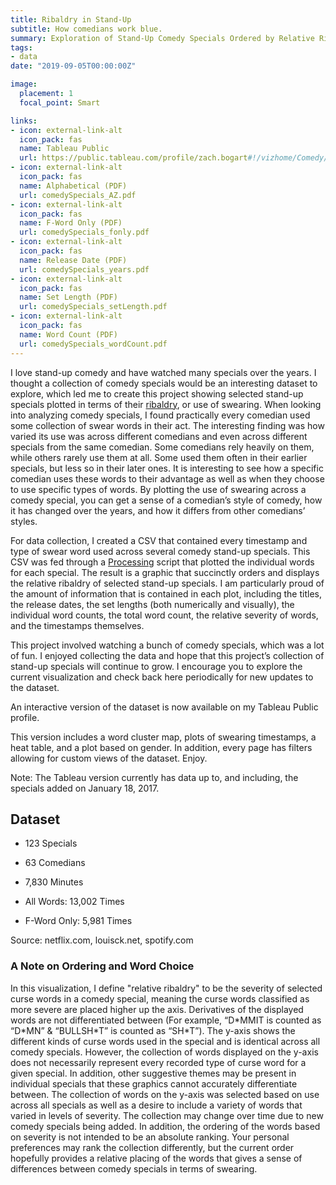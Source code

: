 ```yaml
---
title: Ribaldry in Stand-Up
subtitle: How comedians work blue.
summary: Exploration of Stand-Up Comedy Specials Ordered by Relative Ribaldry
tags:
- data
date: "2019-09-05T00:00:00Z"

image:
  placement: 1
  focal_point: Smart

links:
- icon: external-link-alt
  icon_pack: fas
  name: Tableau Public
  url: https://public.tableau.com/profile/zach.bogart#!/vizhome/Comedy/WordClusters
- icon: external-link-alt
  icon_pack: fas
  name: Alphabetical (PDF)
  url: comedySpecials_AZ.pdf
- icon: external-link-alt
  icon_pack: fas
  name: F-Word Only (PDF)
  url: comedySpecials_fonly.pdf
- icon: external-link-alt
  icon_pack: fas
  name: Release Date (PDF)
  url: comedySpecials_years.pdf
- icon: external-link-alt
  icon_pack: fas
  name: Set Length (PDF)
  url: comedySpecials_setLength.pdf
- icon: external-link-alt
  icon_pack: fas
  name: Word Count (PDF)
  url: comedySpecials_wordCount.pdf
---
```


I love stand-up comedy and have watched many specials over the years. I thought a collection of comedy specials would be an interesting dataset to explore, which led me to create this project showing selected stand-up specials plotted in terms of their [ribaldry](https://en.wikipedia.org/wiki/Ribaldry#Blue_comedy), or use of swearing. When looking into analyzing comedy specials, I found practically every comedian used some collection of swear words in their act. The interesting finding was how varied its use was across different comedians and even across different specials from the same comedian. Some comedians rely heavily on them, while others rarely use them at all. Some used them often in their earlier specials, but less so in their later ones. It is interesting to see how a specific comedian uses these words to their advantage as well as when they choose to use specific types of words. By plotting the use of swearing across a comedy special, you can get a sense of a comedian’s style of comedy, how it has changed over the years, and how it differs from other comedians’ styles.

For data collection, I created a CSV that contained every timestamp and type of swear word used across several comedy stand-up specials. This CSV was fed through a [Processing](https://processing.org/) script that plotted the individual words for each special. The result is a graphic that succinctly orders and displays the relative ribaldry of selected stand-up specials. I am particularly proud of the amount of information that is contained in each plot, including the titles, the release dates, the set lengths (both numerically and visually), the individual word counts, the total word count, the relative severity of words, and the timestamps themselves.

This project involved watching a bunch of comedy specials, which was a lot of fun. I enjoyed collecting the data and hope that this project’s collection of stand-up specials will continue to grow. I encourage you to explore the current visualization and check back here periodically for new updates to the dataset.

An interactive version of the dataset is now available on my Tableau Public profile.

This version includes a word cluster map, plots of swearing timestamps, a heat table, and a plot based on gender. In addition, every page has filters allowing for custom views of the dataset. Enjoy.

Note: The Tableau version currently has data up to, and including, the specials added on January 18, 2017.

## Dataset

- 123 Specials
- 63 Comedians
- 7,830 Minutes

- All Words: 13,002 Times
- F-Word Only: 5,981 Times

Source: netflix.com, louisck.net, spotify.com

### A Note on Ordering and Word Choice

In this visualization, I define "relative ribaldry" to be the severity of selected curse words in a comedy special, meaning the curse words classified as more severe are placed higher up the axis. Derivatives of the displayed words are not differentiated between (For example, “D\*MMIT is counted as “D\*MN” & “BULLSH\*T” is counted as “SH\*T”). The y-axis shows the different kinds of curse words used in the special and is identical across all comedy specials. However, the collection of words displayed on the y-axis does not necessarily represent every recorded type of curse word for a given special. In addition, other suggestive themes may be present in individual specials that these graphics cannot accurately differentiate between. The collection of words on the y-axis was selected based on use across all specials as well as a desire to include a variety of words that varied in levels of severity. The collection may change over time due to new comedy specials being added. In addition, the ordering of the words based on severity is not intended to be an absolute ranking. Your personal preferences may rank the collection differently, but the current order hopefully provides a relative placing of the words that gives a sense of differences between comedy specials in terms of swearing.